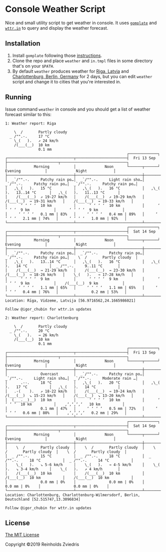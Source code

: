 # Console Weather Script

Nice and small utility script to get weather in console. It uses [`gomplate`](https://github.com/hairyhenderson/gomplate) and [`wttr.in`](https://github.com/chubin/wttr.in) to query and display the weather forecast.

## Installation

1. Install `gomplate` following those [instructions](https://docs.gomplate.ca/installing/).
2. Clone the repo and place `weather` and `in.tmpl` files in some directory that's on your `$PATH`.
3. By default `weather` produces weather for [Riga, Latvia](https://goo.gl/maps/sJmMP2zCWJaUpWyL8) and [Charlottenburg, Berlin, Germany](https://goo.gl/maps/jf6tpmsnHK6mjuLR6) for 2 days, but you can edit `weather` script and change it to cities that you're interested in.

## Running

Issue command `weather` in console and you should get a list of weather forecast similar to this:

```
1: Weather report: Riga

    \  /       Partly cloudy
  _ /"".-.     17 °C
    \_(   ).   ↗ 24 km/h
    /(___(__)  10 km
               0.1 mm
                                                       ┌─────────────┐
┌──────────────────────────────┬───────────────────────┤  Fri 13 Sep ├───────────────────────┬──────────────────────────────┐
│            Morning           │             Noon      └──────┬──────┘     Evening           │             Night            │
├──────────────────────────────┼──────────────────────────────┼──────────────────────────────┼──────────────────────────────┤
│  _`/"".-.     Patchy rain po…│  _`/"".-.     Light rain sho…│  _`/"".-.     Patchy rain po…│  _`/"".-.     Patchy rain po…│
│   ,\_(   ).   15 °C          │   ,\_(   ).   16 °C          │   ,\_(   ).   13..14 °C      │   ,\_(   ).   11..13 °C      │
│    /(___(__)  ↗ 19-27 km/h   │    /(___(__)  ↗ 19-29 km/h   │    /(___(__)  → 19-31 km/h   │    /(___(__)  → 19-33 km/h   │
│      ‘ ‘ ‘ ‘  10 km          │      ‘ ‘ ‘ ‘  10 km          │      ‘ ‘ ‘ ‘  9 km           │      ‘ ‘ ‘ ‘  9 km           │
│     ‘ ‘ ‘ ‘   0.1 mm | 83%   │     ‘ ‘ ‘ ‘   0.4 mm | 89%   │     ‘ ‘ ‘ ‘   2.1 mm | 74%   │     ‘ ‘ ‘ ‘   1.0 mm | 92%   │
└──────────────────────────────┴──────────────────────────────┴──────────────────────────────┴──────────────────────────────┘
                                                       ┌─────────────┐
┌──────────────────────────────┬───────────────────────┤  Sat 14 Sep ├───────────────────────┬──────────────────────────────┐
│            Morning           │             Noon      └──────┬──────┘     Evening           │             Night            │
├──────────────────────────────┼──────────────────────────────┼──────────────────────────────┼──────────────────────────────┤
│  _`/"".-.     Patchy rain po…│  _`/"".-.     Patchy rain po…│  _`/"".-.     Patchy rain po…│    \  /       Partly cloudy  │
│   ,\_(   ).   13..14 °C      │   ,\_(   ).   16 °C          │   ,\_(   ).   14 °C          │  _ /"".-.     9..11 °C       │
│    /(___(__)  → 21-29 km/h   │    /(___(__)  → 23-30 km/h   │    /(___(__)  → 18-26 km/h   │    \_(   ).   → 17-28 km/h   │
│      ‘ ‘ ‘ ‘  9 km           │      ‘ ‘ ‘ ‘  9 km           │      ‘ ‘ ‘ ‘  9 km           │    /(___(__)  9 km           │
│     ‘ ‘ ‘ ‘   1.1 mm | 65%   │     ‘ ‘ ‘ ‘   1.1 mm | 65%   │     ‘ ‘ ‘ ‘   0.4 mm | 76%   │               0.2 mm | 53%   │
└──────────────────────────────┴──────────────────────────────┴──────────────────────────────┴──────────────────────────────┘
Location: Rīga, Vidzeme, Latvija [56.9716562,24.1665986021]

Follow @igor_chubin for wttr.in updates

2: Weather report: Charlottenburg

    \  /       Partly cloudy
  _ /"".-.     20 °C
    \_(   ).   → 26 km/h
    /(___(__)  10 km
               0.1 mm
                                                       ┌─────────────┐
┌──────────────────────────────┬───────────────────────┤  Fri 13 Sep ├───────────────────────┬──────────────────────────────┐
│            Morning           │             Noon      └──────┬──────┘     Evening           │             Night            │
├──────────────────────────────┼──────────────────────────────┼──────────────────────────────┼──────────────────────────────┤
│               Overcast       │  _`/"".-.     Patchy rain po…│  _`/"".-.     Light rain sho…│  _`/"".-.     Moderate rain …│
│      .--.     18 °C          │   ,\_(   ).   20 °C          │   ,\_(   ).   17 °C          │   ,\_(   ).   14 °C          │
│   .-(    ).   ↗ 18-22 km/h   │    /(___(__)  → 19-24 km/h   │    /(___(__)  ↘ 15-23 km/h   │    /(___(__)  ↘ 13-20 km/h   │
│  (___.__)__)  10 km          │      ‘ ‘ ‘ ‘  10 km          │      ‘ ‘ ‘ ‘  10 km          │    ‚‘‚‘‚‘‚‘   10 km          │
│               0.1 mm | 47%   │     ‘ ‘ ‘ ‘   0.5 mm | 72%   │     ‘ ‘ ‘ ‘   0.6 mm | 80%   │    ‚’‚’‚’‚’   0.2 mm | 29%   │
└──────────────────────────────┴──────────────────────────────┴──────────────────────────────┴──────────────────────────────┘
                                                       ┌─────────────┐
┌──────────────────────────────┬───────────────────────┤  Sat 14 Sep ├───────────────────────┬──────────────────────────────┐
│            Morning           │             Noon      └──────┬──────┘     Evening           │             Night            │
├──────────────────────────────┼──────────────────────────────┼──────────────────────────────┼──────────────────────────────┤
│    \  /       Partly cloudy  │    \  /       Partly cloudy  │    \  /       Partly cloudy  │    \  /       Partly cloudy  │
│  _ /"".-.     15 °C          │  _ /"".-.     18 °C          │  _ /"".-.     18 °C          │  _ /"".-.     14 °C          │
│    \_(   ).   ↘ 5-6 km/h     │    \_(   ).   → 4-5 km/h     │    \_(   ).   ↘ 3-4 km/h     │    \_(   ).   ↗ 4 km/h       │
│    /(___(__)  10 km          │    /(___(__)  10 km          │    /(___(__)  10 km          │    /(___(__)  10 km          │
│               0.0 mm | 0%    │               0.0 mm | 0%    │               0.0 mm | 0%    │               0.0 mm | 0%    │
└──────────────────────────────┴──────────────────────────────┴──────────────────────────────┴──────────────────────────────┘
Location: Charlottenburg, Charlottenburg-Wilmersdorf, Berlin, Deutschland [52.515747,13.3096834]

Follow @igor_chubin for wttr.in updates

```

## License

[The MIT License](http://opensource.org/licenses/MIT)

Copyright &copy;2019 Reinholds Zviedris

